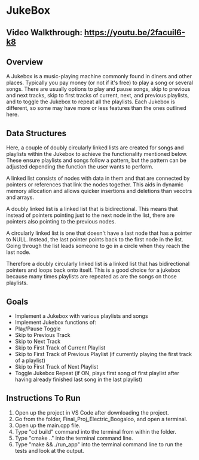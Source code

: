 # JukeBox

## Video Walkthrough: https://youtu.be/2facuiI6-k8

## Overview 

A Jukebox is a music-playing machine commonly found in diners and other places. Typically you pay money (or not if it's free) to play a song or several songs. There are usually options to play and pause songs, skip to previous and next tracks, skip to first tracks of current, next, and previous playlists, and to toggle the Jukebox to repeat all the playlists. Each Jukebox is different, so some may have more or less features than the ones outlined here.

## Data Structures
Here, a couple of doubly circularly linked lists are created for songs and playlists within the Jukebox to achieve the functionality mentioned below. These ensure playlists and songs follow a pattern, but the pattern can be adjusted depending the function the user wants to perform.

A linked list consists of nodes with data in them and that are connected by pointers or references that link the nodes together. This aids in dynamic memory allocation and allows quicker insertions and deletions than vecotrs and arrays.

A doubly linked list is a linked list that is bidirectional. This means that instead of pointers pointing just to the next node in the list, there are pointers also pointing to the previous nodes.

A circularly linked list is one that doesn't have a last node that has a pointer to NULL. Instead, the last pointer points back to the first node in the list. Going through the list leads someone to go in a circle when they reach the last node.

Therefore a doubly circularly linked list is a linked list that has bidirectional pointers and loops back onto itself. This is a good choice for a jukebox because many times playlists are repeated as are the songs on those playlists.


## Goals

* Implement a Jukebox with various playlists and songs
* Implement Jukebox functions of:
* Play/Pause Toggle
* Skip to Previous Track
* Skip to Next Track
* Skip to First Track of Current Playlist
* Skip to First Track of Previous Playlist (if currently playing the first track of a playlist)
* Skip to First Track of Next Playlist
* Toggle Jukebox Repeat (if ON, plays first song of first playlist after having already finished last song in the last playlist)


## Instructions To Run
1. Open up the project in VS Code after downloading the project.
2. Go from the folder, Final_Proj_Electric_Boogaloo, and open a terminal. 
3. Open up the main.cpp file.
4. Type "cd build" command into the terminal from within the folder.
5. Type "cmake .." into the terminal command line.
6. Type "make && ./run_app" into the terminal command line to run the tests and look at the output.
